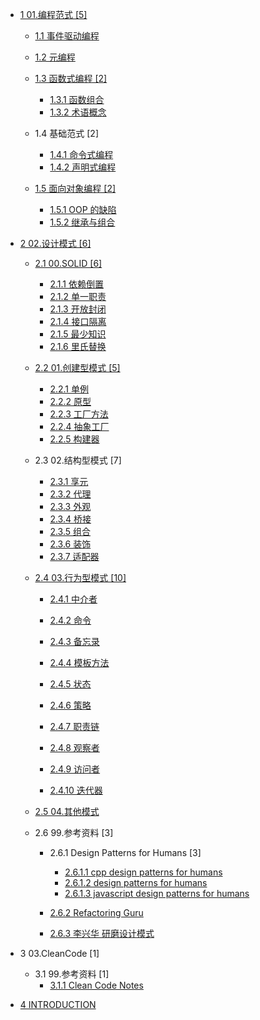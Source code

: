   - [1 01.编程范式 [5]](/01.编程范式/README.md)
    - [1.1 事件驱动编程](/01.编程范式/事件驱动编程/README.md)
      
    - [1.2 元编程](/01.编程范式/元编程/README.md)
      
    - [1.3 函数式编程 [2]](/01.编程范式/函数式编程/README.md)
      - [1.3.1 函数组合](/01.编程范式/函数式编程/函数组合.md)
      - [1.3.2 术语概念](/01.编程范式/函数式编程/术语概念.md)
    - 1.4 基础范式 [2]
      - [1.4.1 命令式编程](/01.编程范式/基础范式/命令式编程.md)
      - [1.4.2 声明式编程](/01.编程范式/基础范式/声明式编程.md)
    - [1.5 面向对象编程 [2]](/01.编程范式/面向对象编程/README.md)
      - [1.5.1 OOP 的缺陷](/01.编程范式/面向对象编程/OOP%20的缺陷.md)
      - [1.5.2 继承与组合](/01.编程范式/面向对象编程/继承与组合.md)
  - [2 02.设计模式 [6]](/02.设计模式/README.md)
    - [2.1 00.SOLID [6]](/02.设计模式/00.SOLID/README.md)
      - [2.1.1 依赖倒置](/02.设计模式/00.SOLID/依赖倒置.md)
      - [2.1.2 单一职责](/02.设计模式/00.SOLID/单一职责.md)
      - [2.1.3 开放封闭](/02.设计模式/00.SOLID/开放封闭.md)
      - [2.1.4 接口隔离](/02.设计模式/00.SOLID/接口隔离.md)
      - [2.1.5 最少知识](/02.设计模式/00.SOLID/最少知识.md)
      - [2.1.6 里氏替换](/02.设计模式/00.SOLID/里氏替换.md)
    - [2.2 01.创建型模式 [5]](/02.设计模式/01.创建型模式/README.md)
      - [2.2.1 单例](/02.设计模式/01.创建型模式/单例.md)
      - [2.2.2 原型](/02.设计模式/01.创建型模式/原型.md)
      - [2.2.3 工厂方法](/02.设计模式/01.创建型模式/工厂方法.md)
      - [2.2.4 抽象工厂](/02.设计模式/01.创建型模式/抽象工厂.md)
      - [2.2.5 构建器](/02.设计模式/01.创建型模式/构建器.md)
    - 2.3 02.结构型模式 [7]
      - [2.3.1 享元](/02.设计模式/02.结构型模式/享元.md)
      - [2.3.2 代理](/02.设计模式/02.结构型模式/代理.md)
      - [2.3.3 外观](/02.设计模式/02.结构型模式/外观.md)
      - [2.3.4 桥接](/02.设计模式/02.结构型模式/桥接.md)
      - [2.3.5 组合](/02.设计模式/02.结构型模式/组合.md)
      - [2.3.6 装饰](/02.设计模式/02.结构型模式/装饰.md)
      - [2.3.7 适配器](/02.设计模式/02.结构型模式/适配器.md)
    - [2.4 03.行为型模式 [10]](/02.设计模式/03.行为型模式/README.md)
      - [2.4.1 中介者](/02.设计模式/03.行为型模式/中介者.md)
      - [2.4.2 命令](/02.设计模式/03.行为型模式/命令.md)
      - [2.4.3 备忘录](/02.设计模式/03.行为型模式/备忘录.md)
      - [2.4.4 模板方法](/02.设计模式/03.行为型模式/模板方法.md)
      - [2.4.5 状态](/02.设计模式/03.行为型模式/状态.md)
      - [2.4.6 策略](/02.设计模式/03.行为型模式/策略.md)
      - [2.4.7 职责链](/02.设计模式/03.行为型模式/职责链.md)
      - [2.4.8 观察者](/02.设计模式/03.行为型模式/观察者.md)
      - [2.4.9 访问者](/02.设计模式/03.行为型模式/访问者/README.md)
        
      - [2.4.10 迭代器](/02.设计模式/03.行为型模式/迭代器.md)
    - [2.5 04.其他模式](/02.设计模式/04.其他模式/README.md)
      
    - 2.6 99.参考资料 [3]
      - 2.6.1 Design Patterns for Humans [3]
        - [2.6.1.1 cpp design patterns for humans](/02.设计模式/99.参考资料/2017-Design%20Patterns%20for%20Humans/2017-cpp-design-patterns-for-humans.md)
        - [2.6.1.2 design patterns for humans](/02.设计模式/99.参考资料/2017-Design%20Patterns%20for%20Humans/2017-design-patterns-for-humans.md)
        - [2.6.1.3 javascript design patterns for humans](/02.设计模式/99.参考资料/2017-Design%20Patterns%20for%20Humans/2017-javascript-design-patterns-for-humans.md)
      - [2.6.2 Refactoring Guru](/02.设计模式/99.参考资料/Refactoring%20Guru/README.md)
        
      - [2.6.3 李兴华 研磨设计模式](/02.设计模式/99.参考资料/李兴华-研磨设计模式/README.md)
        
  - 3 03.CleanCode [1]
    - 3.1 99.参考资料 [1]
      - [3.1.1 Clean Code Notes](/03.CleanCode/99.参考资料/Clean%20Code%20Notes.md)
  - [4 INTRODUCTION](/INTRODUCTION.md)